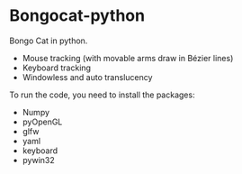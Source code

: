 # Bongocat-python

Bongo Cat in python. 

- Mouse tracking (with movable arms draw in Bézier lines)
- Keyboard tracking
- Windowless and auto translucency

To run the code, you need to install the packages:

- Numpy
- pyOpenGL
- glfw
- yaml
- keyboard
- pywin32
